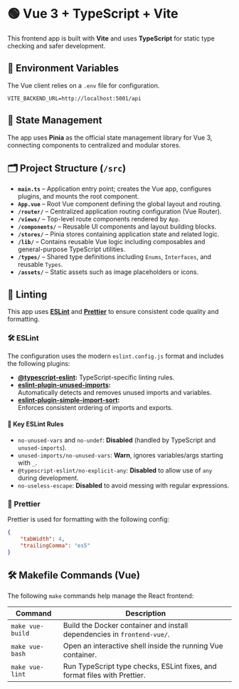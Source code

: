 # 🟢 Vue 3 + TypeScript + Vite

This frontend app is built with **Vite** and uses **TypeScript** for static type checking and safer development.

## 🔐 Environment Variables

The Vue client relies on a `.env` file for configuration.

```
VITE_BACKEND_URL=http://localhost:5001/api
```

## 🧠 State Management

The app uses **Pinia** as the official state management library for Vue 3, connecting components to centralized and modular stores.

## 🗂️ Project Structure (`/src`)

-   **`main.ts`** – Application entry point; creates the Vue app, configures plugins, and mounts the root component.
-   **`App.vue`** – Root Vue component defining the global layout and routing.
-   **`/router/`** – Centralized application routing configuration (Vue Router).
-   **`/views/`** – Top-level route components rendered by `App`.
-   **`/components/`** – Reusable UI components and layout building blocks.
-   **`/stores/`** – Pinia stores containing application state and related logic.
-   **`/lib/`** – Contains reusable Vue logic including composables and general-purpose TypeScript utilities.
-   **`/types/`** – Shared type definitions including `Enums`, `Interfaces`, and reusable `Types`.
-   **`/assets/`** – Static assets such as image placeholders or icons.

## 🧹 Linting

This app uses **[ESLint](https://eslint.org/)** and **[Prettier](https://prettier.io/)** to ensure consistent code quality and formatting.

### 🛠 ESLint

The configuration uses the modern `eslint.config.js` format and includes the following plugins:

-   **[@typescript-eslint](https://typescript-eslint.io/):** TypeScript-specific linting rules.
-   **[eslint-plugin-unused-imports](https://www.npmjs.com/package/eslint-plugin-unused-imports):**  
    Automatically detects and removes unused imports and variables.
-   **[eslint-plugin-simple-import-sort](https://www.npmjs.com/package/eslint-plugin-simple-import-sort):**  
    Enforces consistent ordering of imports and exports.

#### 🔑 Key ESLint Rules

-   `no-unused-vars` and `no-undef`: **Disabled** (handled by TypeScript and `unused-imports`).
-   `unused-imports/no-unused-vars`: **Warn**, ignores variables/args starting with `_`.
-   `@typescript-eslint/no-explicit-any`: **Disabled** to allow use of `any` during development.
-   `no-useless-escape`: **Disabled** to avoid messing with regular expressions.

### 🎨 Prettier

Prettier is used for formatting with the following config:

```json
{
    "tabWidth": 4,
    "trailingComma": "es5"
}
```

## 🛠️ Makefile Commands (Vue)

The following `make` commands help manage the React frontend:

| Command          | Description                                                               |
| ---------------- | ------------------------------------------------------------------------- |
| `make vue-build` | Build the Docker container and install dependencies in `frontend-vue/`.   |
| `make vue-bash`  | Open an interactive shell inside the running Vue container.               |
| `make vue-lint`  | Run TypeScript type checks, ESLint fixes, and format files with Prettier. |
